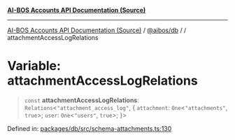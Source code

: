 [**AI-BOS Accounts API Documentation (Source)**](../../../README.md)

***

[AI-BOS Accounts API Documentation (Source)](../../../README.md) / [@aibos/db](../README.md) / [](../README.md) / attachmentAccessLogRelations

# Variable: attachmentAccessLogRelations

> `const` **attachmentAccessLogRelations**: `Relations`\<`"attachment_access_log"`, \{ `attachment`: `One`\<`"attachments"`, `true`\>; `user`: `One`\<`"users"`, `true`\>; \}\>

Defined in: [packages/db/src/schema-attachments.ts:130](https://github.com/pohlai88/accounts/blob/48103fb36d28b2b9bfb33472b6de2f719773cde9/packages/db/src/schema-attachments.ts#L130)
